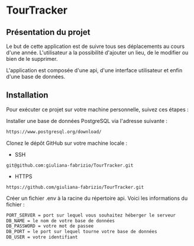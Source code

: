 # TourTracker

## Présentation du projet
Le but de cette application est de suivre tous ses déplacements au cours d'une année.
L'utilisateur a la possibilité d'ajouter un lieu, de le modifier ou bien de le supprimer.

L'application est composée d'une api, d'une interface utilisateur et enfin d'une base de données.

## Installation
Pour exécuter ce projet sur votre machine personnelle, suivez ces étapes :

Installer une base de données PostgreSQL via l'adresse suivante :
```txt
https://www.postgresql.org/download/
```

Clonez le dépôt GitHub sur votre machine locale :
* SSH
```shell
git@github.com:giuliana-fabrizio/TourTracker.git
```
* HTTPS
```shell
https://github.com/giuliana-fabrizio/TourTracker.git
```

Créer un fichier .env à la racine du répertoire api.
Voici les informations du fichier :
```txt
PORT_SERVER = port sur lequel vous souhaitez héberger le serveur
DB_NAME = le nom de votre base de données
DB_PASSWORD = votre mot de passee
DB_PORT = le port sur lequel tourne votre base de données
DB_USER = votre identifiant
```
